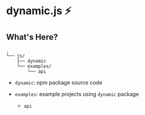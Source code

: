 # dynamic.js ⚡️

## What's Here?

<!-- Directory Tree made here: https://tree.nathanfriend.io -->

```
.
└── js/
    ├── dynamic
    └── examples/
        └── api
```

- `dynamic`: npm package source code
- `examples`: example projects using `dynamic` package

  - `api`
